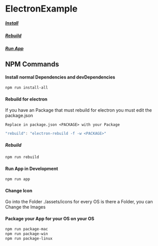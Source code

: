 # ElectronExample


##### [Install](#Install)
##### [Rebuild](#Rebuild)
##### [Run App](#Run)


## NPM Commands

#### Install normal Dependencies and devDependencies
```bash
npm run install-all 
```

#### Rebuild for electron
If you have an Package that must rebuild for electron you must edit the package.json

```text
Replace in package.json <PACKAGE> with your Package
```

```javascript
"rebuild": "electron-rebuild -f -w <PACKAGE>"
```

##### Rebuild
```bash
npm run rebuild
```


#### Run App in Development 
```bash
npm run app
```

#### Change Icon 

Go into the Folder ./assets/icons for every OS is there a Folder, you can Change the Images


#### Package your App for your OS on your OS
```bash
npm run package-mac 
npm run package-win 
npm run package-linux
```









